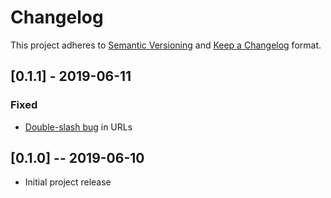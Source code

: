 # Changelog

This project adheres to [Semantic Versioning](https://semver.org/spec/v2.0.0.html) and [Keep a Changelog](https://keepachangelog.com/en/1.0.0/) format. 

## [0.1.1] - 2019-06-11
### Fixed
- [Double-slash bug](https://github.com/databio/refgenie/issues/51) in URLs

## [0.1.0] -- 2019-06-10
- Initial project release
